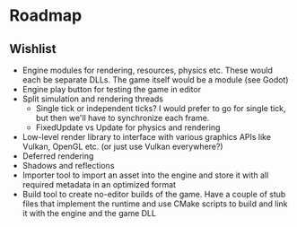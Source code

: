 # Roadmap

## Wishlist
- Engine modules for rendering, resources, physics etc. These would each be separate DLLs. The game itself would be a module (see Godot)
- Engine play button for testing the game in editor
- Split simulation and rendering threads
  - Single tick or independent ticks? I would prefer to go for single tick, but then we'll have to synchronize each frame.
  - FixedUpdate vs Update for physics and rendering
- Low-level render library to interface with various graphics APIs like Vulkan, OpenGL etc. (or just use Vulkan everywhere?)
- Deferred rendering
- Shadows and reflections
- Importer tool to import an asset into the engine and store it with all required metadata in an optimized format
- Build tool to create no-editor builds of the game. Have a couple of stub files that implement the runtime and use CMake scripts
to build and link it with the engine and the game DLL
